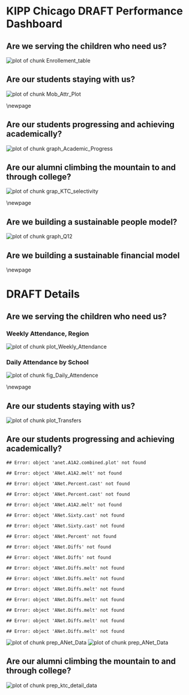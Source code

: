 # KIPP Chicago DRAFT Performance Dashboard













## Are we serving the children who need us?






![plot of chunk Enrollement_table](figure/Enrollement_table.png) 





## Are our students staying with us?



![plot of chunk Mob_Attr_Plot](figure/Mob_Attr_Plot.png) 


\newpage

## Are our students progressing and achieving academically?









![plot of chunk graph_Academic_Progress](figure/graph_Academic_Progress.png) 





## Are our alumni climbing the mountain to and through college?



![plot of chunk grap_KTC_selectivity](figure/grap_KTC_selectivity.png) 



\newpage

## Are we building a sustainable people model?








![plot of chunk graph_Q12](figure/graph_Q12.png) 


## Are we building a sustainable financial model

\newpage

# DRAFT Details

## Are we serving the children who need us?








### Weekly Attendance, Region

![plot of chunk plot_Weekly_Attendance](figure/plot_Weekly_Attendance.png) 


### Daily Attendance by School

![plot of chunk fig_Daily_Attendence](figure/fig_Daily_Attendence.png) 



\newpage

## Are our students staying with us?
  






![plot of chunk plot_Transfers](figure/plot_Transfers.png) 


## Are our students progressing and achieving academically?


```
## Error: object 'anet.A1A2.combined.plot' not found
```

```
## Error: object 'ANet.A1A2.melt' not found
```

```
## Error: object 'ANet.Percent.cast' not found
```

```
## Error: object 'ANet.Percent.cast' not found
```

```
## Error: object 'ANet.A1A2.melt' not found
```

```
## Error: object 'ANet.Sixty.cast' not found
```

```
## Error: object 'ANet.Sixty.cast' not found
```

```
## Error: object 'ANet.Percent' not found
```

```
## Error: object 'ANet.Diffs' not found
```

```
## Error: object 'ANet.Diffs' not found
```

```
## Error: object 'ANet.Diffs.melt' not found
```

```
## Error: object 'ANet.Diffs.melt' not found
```

```
## Error: object 'ANet.Diffs.melt' not found
```

```
## Error: object 'ANet.Diffs.melt' not found
```

```
## Error: object 'ANet.Diffs.melt' not found
```

```
## Error: object 'ANet.Diffs.melt' not found
```

```
## Error: object 'ANet.Diffs.melt' not found
```

![plot of chunk prep_ANet_Data](figure/prep_ANet_Data1.png) ![plot of chunk prep_ANet_Data](figure/prep_ANet_Data2.png) 


## Are our alumni climbing the mountain to and through college?
![plot of chunk prep_ktc_detail_data](figure/prep_ktc_detail_data.png) 

